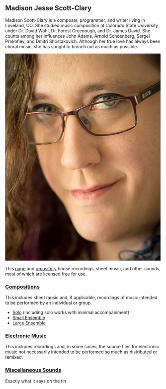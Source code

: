 ## Madison Jesse Scott-Clary

Madison Scott-Clary is a composer, programmer, and writer living in Loveland, CO. She studied music composition at Colorado State University under Dr. David Wohl, Dr. Forest Greenough, and Dr. James David. She counts among her influences John Adams, Arnold Schoenberg, Sergei Prokofiev, and Dmitri Shostakovich. Although her true love has always been choral music, she has sought to branch out as much as possible.

![Head shot](headshot.jpg)

This [page](http://sounds.drab-makyo.com) and [repository](https://github.com/makyo/sounds.drab-makyo.com) house recordings, sheet music, and other sounds, most of which are licensed free for use.

### [Compositions](compositions)

This includes sheet music and, if applicable, recordings of music intended to be performed by an individual or group.

* [Solo](compositions/solo) (including solo works with minimal accompaniment)
* [Small Ensemble](compositions/small-ensemble)
* [Large Ensemble](compositions/large-ensemble)

### [Electronic Music](electronic-music)

This includes recordings and, in some cases, the source files for electronic music not necessarily intended to be performed so much as distributed or remixed.

### [Miscellaneous Sounds](misc)

Exactly what it says on the tin
